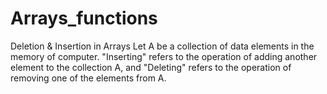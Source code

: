 # Arrays_functions
Deletion &amp; Insertion  in  Arrays    Let A be a collection of data elements in the memory of computer. "Inserting" refers to the operation of adding another element to the collection A, and "Deleting" refers to the operation of removing one of the elements from A. 
